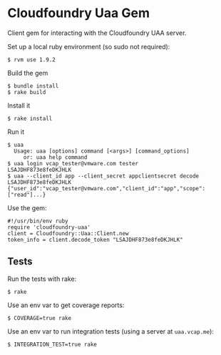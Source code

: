 Cloudfoundry Uaa Gem
====================

Client gem for interacting with the Cloudfoundry UAA server.

Set up a local ruby environment (so sudo not required):

    $ rvm use 1.9.2

Build the gem

    $ bundle install
    $ rake build
	
Install it

    $ rake install

Run it

    $ uaa
      Usage: uaa [options] command [<args>] [command_options]
         or: uaa help command
    $ uaa login vcap_tester@vmware.com tester
    LSAJDHF873e8feDKJHLK
    $ uaa --client_id app --client_secret appclientsecret decode LSAJDHF873e8feDKJHLK
    {"user_id":"vcap_tester@vmware.com","client_id":"app","scope":["read"]...}
    
Use the gem:

    #!/usr/bin/env ruby
    require 'cloudfoundry-uaa'
    client = Cloudfoundry::Uaa::Client.new
    token_info = client.decode_token "LSAJDHF873e8feDKJHLK"

## Tests

Run the tests with rake:

    $ rake
    
Use an env var to get coverage reports:

    $ COVERAGE=true rake

Use an env var to run integration tests (using a server at
`uaa.vcap.me`):

    $ INTEGRATION_TEST=true rake

